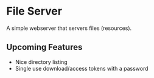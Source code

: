 # File Server
A simple webserver that servers files (resources). 

## Upcoming Features
- Nice directory listing
- Single use download/access tokens with a password

